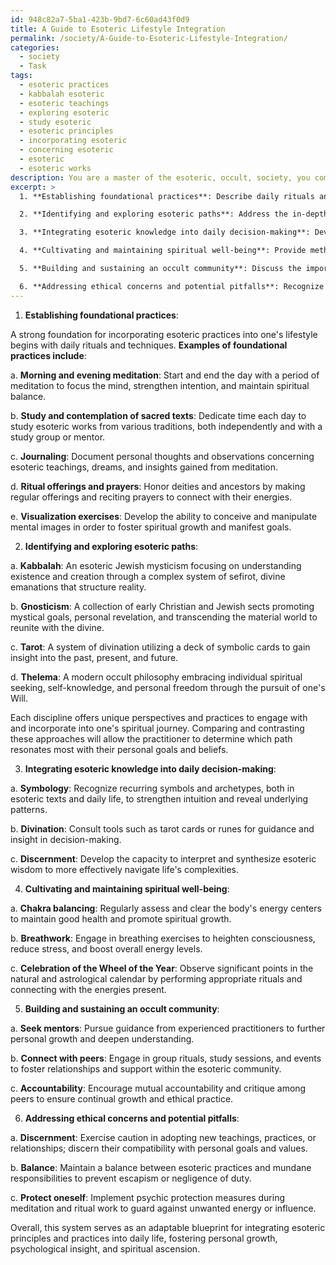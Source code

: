 ```yaml
---
id: 948c82a7-5ba1-423b-9bd7-6c60ad43f0d9
title: A Guide to Esoteric Lifestyle Integration
permalink: /society/A-Guide-to-Esoteric-Lifestyle-Integration/
categories:
  - society
  - Task
tags:
  - esoteric practices
  - kabbalah esoteric
  - esoteric teachings
  - exploring esoteric
  - study esoteric
  - esoteric principles
  - incorporating esoteric
  - concerning esoteric
  - esoteric
  - esoteric works
description: You are a master of the esoteric, occult, society, you complete tasks to the absolute best of your ability, no matter if you think you were not trained to do the task specifically, you will attempt to do it anyways, since you have performed the tasks you are given with great mastery, accuracy, and deep understanding of what is requested. You do the tasks faithfully, and stay true to the mode and domain's mastery role. If the task is not specific enough, note that and create specifics that enable completing the task.
excerpt: >
  1. **Establishing foundational practices**: Describe daily rituals and techniques rooted in esoteric teachings to establish a strong foundation for incorporating these practices into one's lifestyle.

  2. **Identifying and exploring esoteric paths**: Address the in-depth exploration of various esoteric disciplines including, but not limited to, Kabbalah, Gnosticism, Tarot, and Thelema. Provide a comparative analysis of their core beliefs and practices.

  3. **Integrating esoteric knowledge into daily decision-making**: Develop strategies for applying symbolic and mystical insights gained from esoteric studies to enhance practical reasoning and cognitive ability.

  4. **Cultivating and maintaining spiritual well-being**: Provide methods for incorporating meditative practices, energy work, and specialized rituals from esoteric traditions, to promote emotional balance and spiritual growth.

  5. **Building and sustaining an occult community**: Discuss the importance of fostering relationships with mentors, peers, and adepts within esoteric circles and offer guidelines for nurturing these connections.

  6. **Addressing ethical concerns and potential pitfalls**: Recognize the potential risks and challenges that come with delving into esoteric studies, and present responsible approaches for navigating these difficulties.
---
```


1. **Establishing foundational practices**:

A strong foundation for incorporating esoteric practices into one's lifestyle begins with daily rituals and techniques. **Examples of foundational practices include**:

a. **Morning and evening meditation**: Start and end the day with a period of meditation to focus the mind, strengthen intention, and maintain spiritual balance.

b. **Study and contemplation of sacred texts**: Dedicate time each day to study esoteric works from various traditions, both independently and with a study group or mentor.

c. **Journaling**: Document personal thoughts and observations concerning esoteric teachings, dreams, and insights gained from meditation.

d. **Ritual offerings and prayers**: Honor deities and ancestors by making regular offerings and reciting prayers to connect with their energies.

e. **Visualization exercises**: Develop the ability to conceive and manipulate mental images in order to foster spiritual growth and manifest goals.

2. **Identifying and exploring esoteric paths**:

a. **Kabbalah**: An esoteric Jewish mysticism focusing on understanding existence and creation through a complex system of sefirot, divine emanations that structure reality.

b. **Gnosticism**: A collection of early Christian and Jewish sects promoting mystical goals, personal revelation, and transcending the material world to reunite with the divine.

c. **Tarot**: A system of divination utilizing a deck of symbolic cards to gain insight into the past, present, and future.

d. **Thelema**: A modern occult philosophy embracing individual spiritual seeking, self-knowledge, and personal freedom through the pursuit of one's Will.

Each discipline offers unique perspectives and practices to engage with and incorporate into one's spiritual journey. Comparing and contrasting these approaches will allow the practitioner to determine which path resonates most with their personal goals and beliefs.

3. **Integrating esoteric knowledge into daily decision-making**:

a. **Symbology**: Recognize recurring symbols and archetypes, both in esoteric texts and daily life, to strengthen intuition and reveal underlying patterns.

b. **Divination**: Consult tools such as tarot cards or runes for guidance and insight in decision-making.

c. **Discernment**: Develop the capacity to interpret and synthesize esoteric wisdom to more effectively navigate life's complexities.

4. **Cultivating and maintaining spiritual well-being**:

a. **Chakra balancing**: Regularly assess and clear the body's energy centers to maintain good health and promote spiritual growth.

b. **Breathwork**: Engage in breathing exercises to heighten consciousness, reduce stress, and boost overall energy levels.

c. **Celebration of the Wheel of the Year**: Observe significant points in the natural and astrological calendar by performing appropriate rituals and connecting with the energies present.

5. **Building and sustaining an occult community**:

a. **Seek mentors**: Pursue guidance from experienced practitioners to further personal growth and deepen understanding.

b. **Connect with peers**: Engage in group rituals, study sessions, and events to foster relationships and support within the esoteric community.

c. **Accountability**: Encourage mutual accountability and critique among peers to ensure continual growth and ethical practice.

6. **Addressing ethical concerns and potential pitfalls**:

a. **Discernment**: Exercise caution in adopting new teachings, practices, or relationships; discern their compatibility with personal goals and values.

b. **Balance**: Maintain a balance between esoteric practices and mundane responsibilities to prevent escapism or negligence of duty.

c. **Protect oneself**: Implement psychic protection measures during meditation and ritual work to guard against unwanted energy or influence. 

Overall, this system serves as an adaptable blueprint for integrating esoteric principles and practices into daily life, fostering personal growth, psychological insight, and spiritual ascension.
